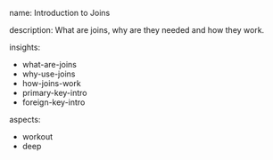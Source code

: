 name: Introduction to Joins

description: What are joins, why are they needed and how they work.

insights:
  - what-are-joins
  - why-use-joins
  - how-joins-work
  - primary-key-intro
  - foreign-key-intro

aspects:
  - workout
  - deep
